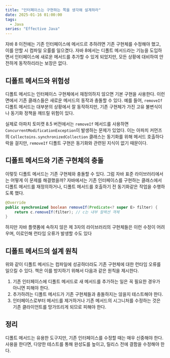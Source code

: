 ```yaml
---
title: "인터페이스는 구현하는 쪽을 생각해 설계하라"
date: 2025-01-16 01:00:00
tags: 
  - Java
series: "Effective Java"
---
```


자바 8 이전에는 기존 인터페이스에 메서드르 추하려면 기존 구현체를 수정해야 했고,
이를 안할 시 컴파일 오률를 일으켰다.
자바 8에서는 디폴트 메서드라는 기능을 도입하면서 인터페이스에 새로운 메서드를 추가할 수 있게 되었지만,
모든 상황에 대비하여 안전하게 동작하리라는 보장은 없다.

## 디폴트 메서드와 위험성

디폴트 메서드는 인터페이스 구현체에서 재정의하지 않으면 기본 구현을 사용한다.
이런 면에서 기존 클래스들은 새로운 메서드의 동작과 충돌할 수 있다.
예를 들어, `removeIf` 디폴트 메서드는 대부분의 상황에서 잘 동작하지만,
기존 구현체가 가진 고유 불변식이나 동기화 정책을 깨뜨릴 위험이 있다.

실제로 아파치 토미캣 8.5 버전에서는 `removeIf` 메서드를 사용하면 `ConcurrentModificationException`이 발생하는 문제가 있었다.
이는 아파치 커먼즈의 `Collectoins.synchronizedCollection` 클래스는 동기화를 위해 메서드 호출하다 락을 걸지만,
`removeIf` 디폴트 구현은 동기화와 관련된 지식이 없기 때문이다.

## 디폴트 메서드와 기존 구현체의 충돌

이렇듯 디폴트 메서드는 기존 구현체와 충돌할 수 있다.
그럼 자바 표준 라이브러리에서는 어떻게 이 문제를 해결했을까?
자바에서는 기존 인터페이스를 구현하는 클래스에서 디폴트 메서드를 재정의하거나,
디폴트 메서드를 호출하기 전 동기화같은 작업을 수행하도록 했다.

```java
@Override
public synchronized boolean removeIf(Predicate<? super E> filter) {
    return c.removeIf(filter); // c는 내부 컬렉션 객체
}

```

하지만 자바 플랫폼에 속하지 않은 제 3자의 라이브러리의 구현체들은 이런 수정이 어려우며, 이로인해 런타임 오류가 발생할 수도 있다

## 디폴트 메서드의 설계 원칙

위와 같이 디폴트 메서드는 컴파일에 성공하더라도 기존 구현체에 대한 런타임 오류를 일으킬 수 있다.
책은 이를 방지하기 위해서 다음과 같은 원칙을 제시한다.

1. 기존 인터페이스에 디폴트 메서드로 새 메서드를 추가하는 일은 꼭 필요한 경우가 아니면 피해야 한다.
2. 추가하려는 디폴트 메서드가 기존 구현체들과 충돌하지는 않을지 테스트해야 한다.
3. 인터페이스로부터 메서드를 제거하거나 기존 메서드의 시그니처를 수정하는 것은 기존 클라이언트를 망가뜨리게 되므로 피해야 한다.

## 정리
디폴트 메서드는 유용한 도구지만, 기존 인터페이스를 수정할 때는 매우 신중해야 한다.
사용을 한다면, 다양한 테스트를 통해 완성도를 높이고, 릴리스 전에 결함을 수정해야 한다.

